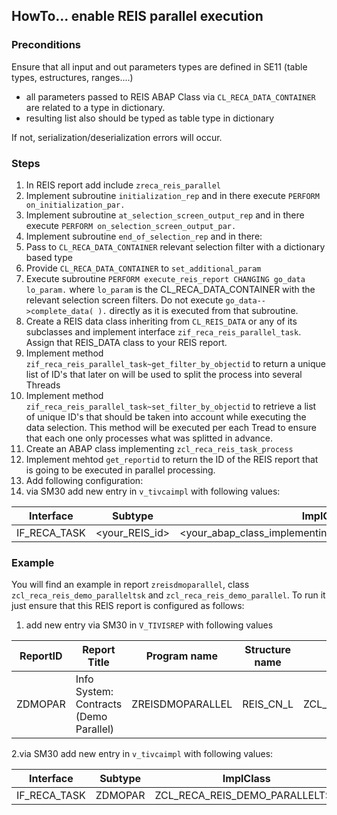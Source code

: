 ## HowTo... enable REIS parallel execution

### Preconditions

Ensure that all input and out parameters types are defined in SE11 (table types, estructures, ranges....)
- all parameters passed to REIS ABAP Class via ```CL_RECA_DATA_CONTAINER``` are related to a type in dictionary.
- resulting list also should be typed as table type in dictionary

If not, serialization/deserialization errors will occur.

### Steps

1. In REIS report add include ```zreca_reis_parallel```
2. Implement subroutine ```initialization_rep``` and in there execute ```PERFORM on_initialization_par.```
3. Implement subroutine ```at_selection_screen_output_rep``` and in there execute ```PERFORM on_selection_screen_output_par.```
4. Implement subroutine ```end_of_selection_rep``` and in there:
  1. Pass to ```CL_RECA_DATA_CONTAINER``` relevant selection filter with a dictionary based type
  2. Provide ```CL_RECA_DATA_CONTAINER``` to ```set_additional_param```
  3. Execute subroutine ```PERFORM execute_reis_report CHANGING go_data lo_param.``` where ```lo_param``` is the CL_RECA_DATA_CONTAINER with the relevant selection screen filters. Do not execute ```go_data-->complete_data( ).``` directly as it is executed from that subroutine.
5. Create a REIS data class inheriting from ```CL_REIS_DATA``` or any of its subclasses and implement interface ```zif_reca_reis_parallel_task```. Assign that REIS_DATA class to your REIS report.
  1. Implement method ```zif_reca_reis_parallel_task~get_filter_by_objectid``` to return a unique list of ID's that later on will be used to split the process into several Threads
  2. Implement method ```zif_reca_reis_parallel_task~set_filter_by_objectid``` to retrieve a list of unique ID's that should be taken into account while executing the data selection. This method will be executed per each Tread to ensure that each one only processes what was splitted in advance.
6.  Create an ABAP class implementing ```zcl_reca_reis_task_process```
  1. Implement mehtod ```get_reportid``` to return the ID of the REIS report that is going to be executed in parallel processing.
7. Add following configuration:
  1. via SM30 add new entry in ```v_tivcaimpl``` with following values:
  
  Interface|Subtype|ImplClass
  ---------|---------|---------
  |IF_RECA_TASK|<your_REIS_id>|<your_abap_class_implementing_zcl_reca_reis_task_process>|
  

### Example
You will find an example in report ```zreisdmoparallel```, class ```zcl_reca_reis_demo_paralleltsk``` and ```zcl_reca_reis_demo_parallel```. To run it just ensure that this REIS report is configured as follows:
1. add new entry via SM30 in ```V_TIVISREP``` with following values

  ReportID|Report Title |Program name|Structure name |Class Name|Class Name
  ---------|---------|---------|---------|---------|---------
  |ZDMOPAR|Info System: Contracts (Demo Parallel)|ZREISDMOPARALLEL|REIS_CN_L|ZCL_RECA_REIS_DEMO_PARALLEL|CL_REIS_VIEW_DEFAULT

2.via SM30 add new entry in ```v_tivcaimpl``` with following values:
  
  Interface|Subtype|ImplClass
  ---------|---------|---------
  |IF_RECA_TASK|ZDMOPAR|ZCL_RECA_REIS_DEMO_PARALLELTSK|
  
